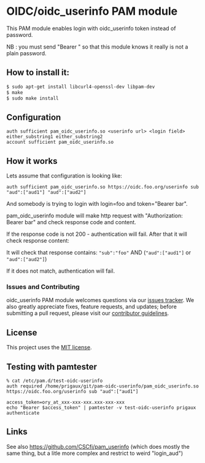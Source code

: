 OIDC/oidc_userinfo PAM module
=================

This PAM module enables login with oidc_userinfo token instead of password.

NB : you must send "Bearer <token>" so that this module knows it really is not a plain password.

## How to install it:

```bash
$ sudo apt-get install libcurl4-openssl-dev libpam-dev
$ make
$ sudo make install
```

## Configuration

```
auth sufficient pam_oidc_userinfo.so <userinfo url> <login field> either_substring1 either_substring2
account sufficient pam_oidc_userinfo.so
```

## How it works

Lets assume that configuration is looking like:

```
auth sufficient pam_oidc_userinfo.so https://oidc.foo.org/userinfo sub "aud":["aud1"] "aud":["aud2"]
```

And somebody is trying to login with login=foo and token="Bearer bar".

pam_oidc_userinfo module will make http request with "Authorization: Bearer bar" and check response code and content.

If the response code is not 200 - authentication will fail. After that it will check response content:

It will check that response contains:  `"sub":"foo"` AND (`"aud":["aud1"]` or `"aud":["aud2"]`)

If it does not match, authentication will fail.

### Issues and Contributing

oidc_userinfo PAM module welcomes questions via our [issues tracker](https://github.com/CyberDem0n/pam-oidc_userinfo/issues). We also greatly appreciate fixes, feature requests, and updates; before submitting a pull request, please visit our [contributor guidelines](https://github.com/CyberDem0n/pam-oidc_userinfo/blob/master/CONTRIBUTING.rst).

License
-------

This project uses the [MIT license](https://github.com/CyberDem0n/pam-oidc_userinfo/blob/master/LICENSE).

## Testing with pamtester

```
% cat /etc/pam.d/test-oidc-userinfo 
auth required /home/prigaux/git/pam-oidc-userinfo/pam_oidc_userinfo.so https://oidc.foo.org/userinfo sub "aud":["aud1"]
```
```
access_token=ory_at_xxx-xxx-xxx.xxx-xxx-xxx
echo "Bearer $access_token" | pamtester -v test-oidc-userinfo prigaux authenticate
```

## Links

See also https://github.com/CSCfi/pam_userinfo (which does mostly the same thing, but a litle more complex and restrict to weird "login_aud")
